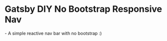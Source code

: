 <h1>Gatsby DIY No Bootstrap Responsive Nav</h1>
<p>- A simple reactive nav bar with no bootstrap :)</p>
